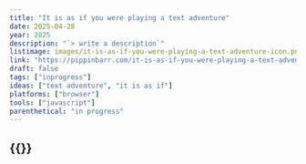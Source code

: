 ```yaml
---
title: "It is as if you were playing a text adventure"
date: 2025-04-28
year: 2025
description: "`> write a description`"
listimage: images/it-is-as-if-you-were-playing-a-text-adventure-icon.png
link: "https://pippinbarr.com/it-is-as-if-you-were-playing-a-text-adventure/info/"
draft: false
tags: ["inprogress"]
ideas: ["text adventure", "it is as if"]
platforms: ["browser"]
tools: ["javascript"]
parenthetical: "in progress"
---
```


## {{<param title >}}
